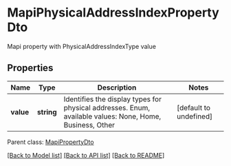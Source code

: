 # MapiPhysicalAddressIndexPropertyDto

Mapi property with PhysicalAddressIndexType value             

## Properties
Name | Type | Description | Notes
---- | ---- | ----------- | -----
**value** | **string** | Identifies the display types for physical addresses. Enum, available values: None, Home, Business, Other | [default to undefined]

 Parent class: [MapiPropertyDto](MapiPropertyDto.md)


[[Back to Model list]](README.md#documentation-for-models) [[Back to API list]](README.md#documentation-for-api-endpoints) [[Back to README]](README.md)
